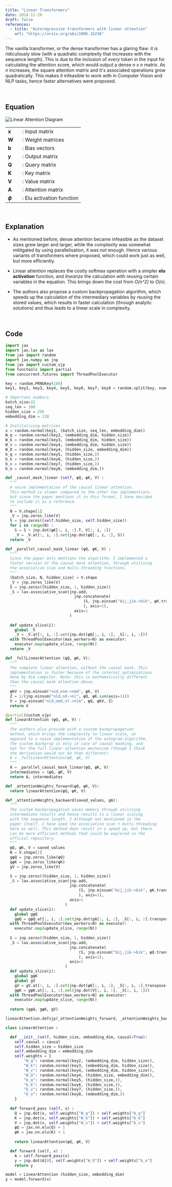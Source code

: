 ```yaml
---
title: "Linear Transformers"
date: 2024-11-26
draft: false
references:
  - title: "Autoregressive transformers with linear attention"
    url: "https://arxiv.org/abs/2006.16236"  
---
```


The vanilla transformer, or the dense transformer has a glaring flaw: it is ridiculously slow (with a quadratic complexity that increases with the sequence length). This is due to the inclusion of *every* token in the input for calculating the attention score, which would output a dense *n x n* matrix. As *n* increases, the square attention matrix and it's associated operations grow quadratically. This makes it infeasible to work with in Computer Vision and NLP tasks, hence faster alternatives were proposed.

<br>

## Equation

![Linear Attention Diagram](/images/lattention.png)

<table style="border-collapse: collapse;">
  <tr>
    <td style="padding-right: 20px; vertical-align: middle;"><strong>x</strong></td>
    <td style="vertical-align: middle;">: Input matrix</td>
  </tr>
  <tr>
    <td style="padding-right: 20px; vertical-align: middle;"><strong>W</strong><i></i></td>
    <td style="vertical-align: middle;">: Weight matrices</td>
  </tr>
  <tr>
    <td style="padding-right: 20px; vertical-align: middle;"><strong>b</strong></td>
    <td style="vertical-align: middle;">: Bias vectors</td>
  </tr>
  <tr>
    <td style="padding-right: 20px; vertical-align: middle;"><strong>y</strong></td>
    <td style="vertical-align: middle;">: Output matrix</td>
  </tr>
  <tr>
    <td style="padding-right: 20px; vertical-align: middle;"><strong>Q</strong><i></i></td>
    <td style="vertical-align: middle;">: Query matrix</td>
  </tr>
  <tr>
    <td style="padding-right: 20px; vertical-align: middle;"><strong>K</strong><i></i></td>
    <td style="vertical-align: middle;">: Key matrix</td>
  </tr>
  <tr>
    <td style="padding-right: 20px; vertical-align: middle;"><strong>V</strong><i></i></td>
    <td style="vertical-align: middle;">: Value matrix</td>
  </tr>
  <tr>
    <td style="padding-right: 20px; vertical-align: middle;"><strong>A</strong><i></i></td>
    <td style="vertical-align: middle;">: Attention matrix</td>
  </tr>
  <tr>
    <td style="padding-right: 20px; vertical-align: middle;"><strong>𝜙</strong><i></i></td>
    <td style="vertical-align: middle;">: Elu activation function</td>
  </tr>
</table>

<br>

## Explanation

- As mentioned before, dense attention became infeasible as the dataset sizes grew larger and larger, while the complexity was somewhat mititgated by using parallelisation, it was not enough. Hence various variants of transformers where proposed, which could work just as well, but more efficiently.

- Linear attention replaces the costly softmax operation with a simpler **elu activation** function, and *linearize* the calculation with reusing certain variables in the equation. This brings down the cost from *O(n^2)* to *O(n)*.

- The authors also propose a custom backpropagation algorithm, which speeds up the calculation of the intermediary variables by reusing the stored values, which results in faster calculation (through analytic solutions) and thus leads to a linear scale in complexity.

<br>

## Code

```python
import jax
import jax.lax as lax
from jax import random
import jax.numpy as jnp
from jax import custom_vjp
from functools import partial
from concurrent.futures import ThreadPoolExecutor

key = random.PRNGKey(100)
key1, key2, key3, key4, key5, key6, key7, key8 = random.split(key, num=8)

# Important numbers
batch_size=32
seq_len = 100
hidden_size = 256
embedding_dim = 128

# Initilalising matrices
x = random.normal(key1, (batch_size, seq_len, embedding_dim))
W_q = random.normal(key2, (embedding_dim, hidden_size))
W_k = random.normal(key3, (embedding_dim, hidden_size))
W_v = random.normal(key4, (embedding_dim, hidden_size))
W_O = random.normal(key4, (hidden_size, embedding_dim))
b_q = random.normal(key5, (hidden_size,))
b_k = random.normal(key6, (hidden_size,))
b_v = random.normal(key7, (hidden_size,))
b_o = random.normal(key8, (embedding_dim,))

def _causal_mask_linear (self, φQ, φK, V) :
  """
  A naive implementation of the causal linear attention.
  This method is slower compared to the other two implementions,
  but since the paper mentions it in this format, I have decided
  to include it as a reference.
  """
  N = V.shape[1]
  _V = jnp.zeros_like(V)
  S = jnp.zeros((self.hidden_size, self.hidden_size))
  for i in range(N) :
    S = S + jnp.dot(φK[:, i, :].T, V[:, i, :])
    _V = _V.at[:, i, :].set(jnp.dot(φQ[:, i, :], S))
  return _V

def _parallel_causal_mask_linear (φQ, φK, V) :
  """
  Since the paper only mentions the algorithm, I implemented a
  faster version of the causal mask attention, through utilising
  the associative scan and multi-threading functions.
  """
  (batch_size, N, hidden_size) = V.shape
  _V = jnp.zeros_like(V)
  S = jnp.zeros((hidden_size, 1, hidden_size))
  _S = lax.associative_scan(jnp.add, 
                              jnp.concatenate(
                                  (S, jnp.einsum("bij,jik->bik", φK.transpose((2, 1, 0)), V)
                                  ), axis=1), 
                              axis=1
                            )
    
  def update_slice(i):
    global _V
    _V = _V.at[:, i, :].set(jnp.dot(φQ[:, i, :], _S[:, i, :]))
  with ThreadPoolExecutor(max_workers=N) as executor:
    executor.map(update_slice, range(N))
  return _V

def _fullLinearAttention (φQ, φK, V):
  """
  The complete linear attention, without the causal mask. This
  implementation is faster because of the internal optimizations
  done by XLA compiler. Note: this is mathematically different
  than the causal mask attention above.
  """
  φKV = jnp.einsum("nsd,nsm->nmd", φK, V)
  Z = 1/(jnp.einsum("nld,nd->nl", φQ, φK.sum(axis=1)))
  V = jnp.einsum("nld,nmd,nl->nlm", φQ, φKV, Z)
  return V

@partial(custom_vjp)
def linearAttention (φQ, φK, V) :
  """
  The authors also provide with a custom backpropagation
  method, which brings the complexity to linear scale, as 
  opposed to a naive implementation of the autograd algorithm.
  The custom backprop is only in case of causal masking, and
  not for the full linear attention mechanism (though I think
  the derivation would not be that different)
  A = _fullLinearAttention(φQ, φK, V)
  """
  A = _parallel_causal_mask_linear(φQ, φK, V)
  intermediates = (φQ, φK, V)
  return A, intermediates

def _attentionWeights_forward(φQ, φK, V):
  return linearAttention(φQ, φK, V)

def _attentionWeights_backward(saved_values, gA):
  """
  The custom backpropagation saves memory through utilising
  intermediate results and hence results in a linear scaling
  with the sequence length. I Although not mentioned in the
  paper itself, I have used the associative scan + multi-threading
  here as well. This method does result in a speed up, but there
  can be more efficient methods that could be explored in the
  official repository.
  """
  φQ, φK, V = saved_values
  N = V.shape[1]
  gφQ = jnp.zeros_like(φQ)
  gφK = jnp.zeros_like(φK)
  gV = jnp.zeros_like(V)

  S = jnp.zeros((hidden_size, 1, hidden_size))
  _S = lax.associative_scan(jnp.add, 
                            jnp.concatenate(
                                (S, jnp.einsum("bij,jik->bik", φK.transpose((2, 1, 0)), V)
                                ), axis=1), 
                            axis=1
                          )
  def update_slice(i):
    global gφQ
    gφQ = gφQ.at[:, i, :].set(jnp.dot(gA[:, i, :], _S[:, i, :].transpose(2, 1, 0)))
  with ThreadPoolExecutor(max_workers=N) as executor:
    executor.map(update_slice, range(N))
  
  S = jnp.zeros((hidden_size, 1, hidden_size))
  _S = lax.associative_scan(jnp.add, 
                            jnp.concatenate(
                                (S, jnp.einsum("bij,jik->bik", φQ.transpose((2, 1, 0)), gA)
                                ), axis=1), 
                            axis=1
                          )
  def update_slice(i):
    global gφK
    global gV
    gV = gV.at[:, i, :].set(jnp.dot(φK[:, i, :], _S[:, i, :].transpose(2, 1, 0)))
    gφK = gφK.at[:, i, :].set(jnp.dot(V[:, i, :], _S[:, i, :]))
  with ThreadPoolExecutor(max_workers=N) as executor:
    executor.map(update_slice, range(N))
  
  return (gφQ, gφK, gV)

linearAttention.defvjp(_attentionWeights_forward, _attentionWeights_backward)

class LinearAttention :

  def __init__(self, hidden_size, embedding_dim, causal=True):
    self.causal = causal
    self.hidden_size = hidden_size
    self.embedding_dim = embedding_dim
    self.weights = {
        "W_q": random.normal(key2, (embedding_dim, hidden_size)),
        "W_k": random.normal(key3, (embedding_dim, hidden_size)),
        "W_v": random.normal(key4, (embedding_dim, hidden_size)),
        "W_O": random.normal(key4, (hidden_size, embedding_dim)),
        "b_q": random.normal(key5, (hidden_size,)),
        "b_k": random.normal(key6, (hidden_size,)),
        "b_v": random.normal(key7, (hidden_size,)),
        "b_o": random.normal(key8, (embedding_dim,))
    }
  
  def forward_pass (self, x) :
    Q = jnp.dot(x, self.weights["W_q"]) + self.weights["b_q"]
    K = jnp.dot(x, self.weights["W_k"]) + self.weights["b_k"]
    V = jnp.dot(x, self.weights["W_v"]) + self.weights["b_v"]
    φQ = jax.nn.elu(Q) + 1
    φK = jax.nn.elu(K) + 1
    
    return linearAttention(φQ, φK, V)

  def forward (self, x) :
    A = self.forward_pass(x)
    y = jnp.dot(A[0], self.weights["W_O"]) + self.weights["b_o"]
    return y

model = LinearAttention (hidden_size, embedding_dim)
y = model.forward(x)
```